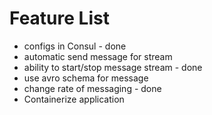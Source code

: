 # Feature List
* configs in Consul - done
* automatic send message for stream 
* ability to start/stop message stream - done
* use avro schema for message
* change rate of messaging - done
* Containerize application